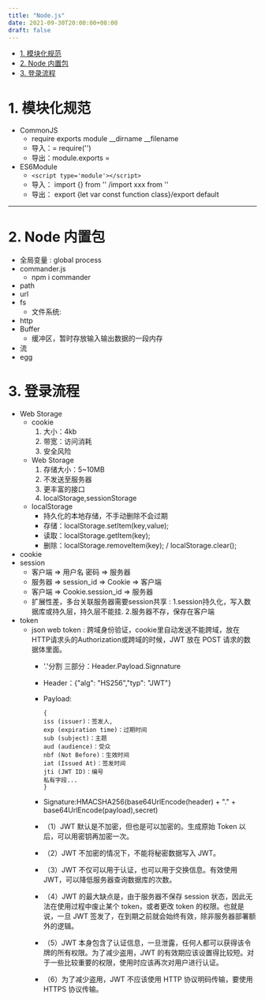```yaml
---
title: "Node.js"
date: 2021-09-30T20:00:00+08:00
draft: false
---
```

- [1. 模块化规范](#1-模块化规范)
- [2. Node 内置包](#2-node-内置包)
- [3. 登录流程](#3-登录流程)

# 1. 模块化规范
- CommonJS
  - require exports module __dirname __filename
  - 导入：= require('')
  - 导出：module.exports =
- ES6Module
  - ```<script type='module'></script>```
  - 导入： import {} from '' /import xxx from ''
  - 导出： export {let var const function class}/export default

--- 
# 2. Node 内置包
- 全局变量 : global process 
- commander.js
  - npm i commander
- path
- url
- fs
  - 文件系统:
- http
- Buffer
  - 缓冲区，暂时存放输入输出数据的一段内存 
- 流
- egg

# 3. 登录流程
- Web Storage
  + cookie   
    1. 大小：4kb
    2. 带宽：访问消耗
    3. 安全风险
  + Web Storage
    1. 存储大小：5~10MB
    2. 不发送至服务器
    3. 更丰富的接口
    4. localStorage,sessionStorage
  + localStorage
    - 持久化的本地存储，不手动删除不会过期
    - 存储：localStorage.setItem(key,value);
    - 读取：localStorage.getItem(key);
    - 删除：localStorage.removeItem(key); / localStorage.clear();
- cookie
- session
  - 客户端 => 用户名 密码 => 服务器
  - 服务器 => session_id => Cookie => 客户端
  - 客户端 => Cookie.session_id => 服务器
  - 扩展性差，多台关联服务器需要session共享 : 1.session持久化，写入数据库或持久层，持久层不能挂. 2.服务器不存，保存在客户端
- token
  - json web token : 跨域身份验证，cookie里自动发送不能跨域，放在HTTP请求头的Authorization或跨域的时候，JWT 放在 POST 请求的数据体里面。
    - '.'分割 三部分：Header.Payload.Signnature
    - Header：{"alg": "HS256","typ": "JWT"}
    - Payload:
      ```
      {
      iss (issuer)：签发人,
      exp (expiration time)：过期时间
      sub (subject)：主题
      aud (audience)：受众
      nbf (Not Before)：生效时间
      iat (Issued At)：签发时间
      jti (JWT ID)：编号
      私有字段...
      }
      ```
    - Signature:HMACSHA256(base64UrlEncode(header) + "." + base64UrlEncode(payload),secret)
    - （1）JWT 默认是不加密，但也是可以加密的。生成原始 Token 以后，可以用密钥再加密一次。

    - （2）JWT 不加密的情况下，不能将秘密数据写入 JWT。

    - （3）JWT 不仅可以用于认证，也可以用于交换信息。有效使用 JWT，可以降低服务器查询数据库的次数。

    - （4）JWT 的最大缺点是，由于服务器不保存 session 状态，因此无法在使用过程中废止某个 token，或者更改 token 的权限。也就是说，一旦 JWT 签发了，在到期之前就会始终有效，除非服务器部署额外的逻辑。

    - （5）JWT 本身包含了认证信息，一旦泄露，任何人都可以获得该令牌的所有权限。为了减少盗用，JWT 的有效期应该设置得比较短。对于一些比较重要的权限，使用时应该再次对用户进行认证。

    - （6）为了减少盗用，JWT 不应该使用 HTTP 协议明码传输，要使用 HTTPS 协议传输。

